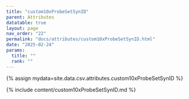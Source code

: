 ```yaml
---
title: "custom10xProbeSetSynID"
parent: Attributes
datatable: true
layout: page
nav_order: "22"
permalink: "docs/attributes/custom10xProbeSetSynID.html"
date: "2025-02-24"
params:
  title: ""
  rank: ""
---
```

{% assign mydata=site.data.csv.attributes.custom10xProbeSetSynID %} 

{% include content/custom10xProbeSetSynID.md %}
